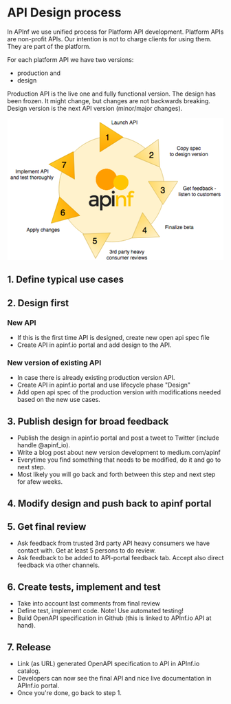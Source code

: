 # API Design process

In APInf we use unified process for Platform API development. Platform APIs are non-profit APIs. Our intention is not to charge clients for using them. They are part of the platform.

For each platform API we have two versions:

* production and 
* design

Production API is the live one and fully functional version. The design has been frozen. It might change, but changes are not backwards breaking. Design version is the next API version \(minor/major changes\).

![API development process](https://raw.githubusercontent.com/apinf/api-guidelines/master/apinf-api-process.png)

## 1. Define typical use cases

## 2. Design first

### New API

* If this is the first time API is designed, create new open api spec file
* Create API in apinf.io portal and add design to the API. 

### New version of existing API

* In case there is already existing production version API. 
* Create API in apinf.io portal and use lifecycle phase "Design"
* Add open api spec of the production version with modifications needed based on the new use cases. 

## 3. Publish design for broad feedback

* Publish the design in apinf.io portal and post a tweet to Twitter \(include handle @apinf\_io\). 
* Write a blog post about new version development to medium.com/apinf 
* Everytime you find something that needs to be modified, do it and go to next step. 
* Most likely you will go back and forth between this step and next step for afew weeks. 

## 4. Modify design and push back to apinf portal

## 5. Get final review

* Ask feedback from trusted 3rd party API heavy consumers we have contact with. Get at least 5 persons to do review. 
* Ask feedback to be added to API-portal feedback tab. Accept also direct feedback via other channels. 

## 6. Create tests, implement and test

* Take into account last comments from final review
* Define test, implement code. Note! Use automated testing!  
* Build OpenAPI specification in Github \(this is linked to APInf.io API at hand\). 

## 7. Release

* Link \(as URL\) generated OpenAPI specification to API in APInf.io catalog. 
* Developers can now see the final API and nice live documentation in APInf.io portal. 
* Once you're done, go back to step 1. 



